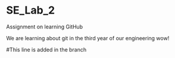 # SE_Lab_2
Assignment on learning GitHub 

We are learning about git in the third year of our engineering wow!

#This line is added in the branch
